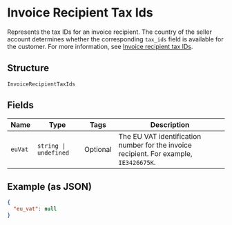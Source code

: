 
# Invoice Recipient Tax Ids

Represents the tax IDs for an invoice recipient. The country of the seller account determines
whether the corresponding `tax_ids` field is available for the customer. For more information,
see [Invoice recipient tax IDs](https://developer.squareup.com/docs/invoices-api/overview#recipient-tax-ids).

## Structure

`InvoiceRecipientTaxIds`

## Fields

| Name | Type | Tags | Description |
|  --- | --- | --- | --- |
| `euVat` | `string \| undefined` | Optional | The EU VAT identification number for the invoice recipient. For example, `IE3426675K`. |

## Example (as JSON)

```json
{
  "eu_vat": null
}
```


